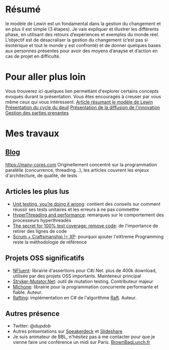# Résumé
le modèle de Lewin est un fondamental dans la gestion du changement et en plus il est simple (3 étapes).
Je vais expliquer et illustrer les différents phase, en utilisant des retours d’expériences et exemples du monde réel.
L’objectif est de désacraliser la gestion du changement (c’est pas si ésotérique et tout le monde y est confronté)
et de donner quelques bases aux personnes présentes pour avoir des moyens d’anayse et d’action en cas de projet en
difficulté.

# Pour aller plus loin
Vous trouverez ici quelques lien permettant d'explorer certains concepts évoqués durant la présentation.
Vous êtes encouragés à creuser par vous même ceux qui vous intéressent.
[Article résumant le modèle de Lewin](https://www.manager-go.com/gestion-de-projet/le-changement-par-lewin.htm)
[Présentation du cycle du deuil](http://blog-fr.coaching-go.com/2012/03/cycle-de-deuil-et-gestion-du-changement-prise-en-compte-des-emotions/)
[Présentation de la diffusion de l'innovation](https://academy.lotincorp.biz/la-diffusion-de-linnovation-strategies-pour-ladoption-de-produits/)
[Gestion des parties prenantes](https://www.mybeeye.com/outils-gestion/parties-prenantes)

# Mes travaux
## [Blog](https://many-cores.com/)
https://many-cores.com
Originellement concentré sur la programmation paralèlle (concurrence, threading...), les articles couvrent les enjeux
d'architecture, de qualité, de tests

## Articles les plus lus
* [Unit testing, you’re doing it wrong](https://medium.com/@Cyrdup/unit-testing-youre-doing-it-wrong-407a07692989): contient
des conseils sur comment réussir ses tests unitaires et les erreurs à ne pas commettre
* [HyperThreading and performance](https://many-cores.com/2013/03/25/hyperthreading-and-performance/): remarques sur le comportement
des processeurs hyperthreadés
* [The secret for 100% test coverage: remove code](https://many-cores.com/2014/02/21/the-secret-for-100-test-coverage-remove-code/):
de l'importance de retirer des lignes de code
* [Scrum + Craftsmanship != XP](https://many-cores.com/2014/08/12/scrum-craftsmanship-xp/): pourquoi ajouter l'eXtreme Programming
reste la méthodologie de référence

## Projets OSS significatifs
* [NFluent](http://n-fluent.net/): librairie d'assertions pour C#/.Net. plus de 400k download, utilisée par des projets OSS
importants. Mainteneur principal
* [Stryker-Mutator.Net](https://stryker-mutator.io/): outil de mutation testing. Contributeur majeur
* [Michone](https://github.com/dupdob/Michonne/blob/master/ReadMe.md): librairie pour la programmation concurrente
performante et fiable. Auteur.
* [Rafting](https://github.com/dupdob/RAFTiNG): implémentation en C# de l'algorithme [Raft](https://raft.github.io/). Auteur.

## Autres présence
* Twitter: @_dupdob_
* Autres présentations sur [Speakerdeck](https://speakerdeck.com/dupdob) et [Slideshare](https://fr.slideshare.net/CyrilleDUPUYDAUBY).
* Je suis animateur de BBL, n'hésitez pas à me contacter pour que je vienne faire une conférence un midi sur Paris. 
[BrownBagLunch.fr](http://www.brownbaglunch.fr/baggers.html)
